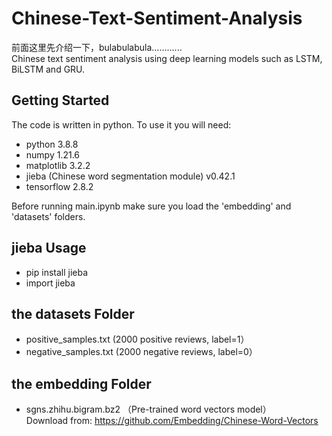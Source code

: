 # Chinese-Text-Sentiment-Analysis

前面这里先介绍一下，bulabulabula............  
Chinese text sentiment analysis using deep learning models such as LSTM, BiLSTM and GRU.

## Getting Started

The code is written in python. To use it you will need:
* python 3.8.8
* numpy 1.21.6 
* matplotlib 3.2.2 
* jieba (Chinese word segmentation module) v0.42.1 
* tensorflow 2.8.2

Before running main.ipynb make sure you load the 'embedding' and 'datasets' folders.

## jieba Usage
* pip install jieba 
* import jieba 

## the datasets Folder 
* positive_samples.txt (2000 positive reviews, label=1）
* negative_samples.txt (2000 negative reviews, label=0）

## the embedding Folder  
* sgns.zhihu.bigram.bz2 （Pre-trained word vectors model）<br />Download from: https://github.com/Embedding/Chinese-Word-Vectors

